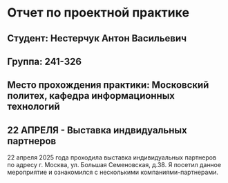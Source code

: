 # Отчет по проектной практике
## Студент: Нестерчук Антон Васильевич
## Группа: 241-326
## Место прохождения практики: Московский политех, кафедра информационных технологий

## 22 АПРЕЛЯ - Выставка индвидуальных партнеров
22 апреля 2025 года проходила выставка индивидуальных партнеров по адресу г. Москва, ул. Большая Семеновская, д.38. Я посетил данное мероприятие и ознакомился с несколькими компаниями-партнерами.
